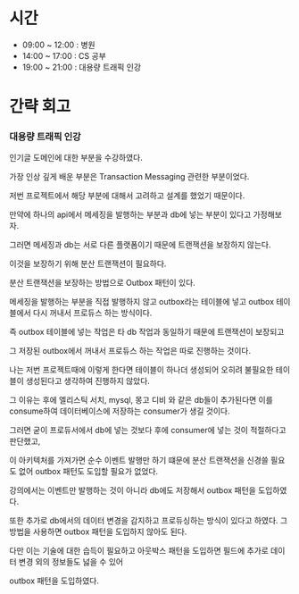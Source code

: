 # 시간
- 09:00 ~ 12:00 : 병원
- 14:00 ~ 17:00 : CS 공부
- 19:00 ~ 21:00 : 대용량 트래픽 인강

# 간략 회고

### 대용량 트래픽 인강

인기글 도메인에 대한 부분을 수강하였다.

가장 인상 깊게 배운 부분은 Transaction Messaging 관련한 부분이었다.

저번 프로젝트에서 해당 부분에 대해서 고려하고 설계를 했었기 때문이다.

만약에 하나의 api에서 메세징을 발행하는 부분과 db에 넣는 부분이 있다고 가정해보자.

그러면 메세징과 db는 서로 다른 플랫폼이기 때문에 트랜잭션을 보장하지 않는다.

이것을 보장하기 위해 분산 트랜잭션이 필요하다.

분산 트랜잭션을 보장하는 방법으로 Outbox 패턴이 있다.

메세징을 발행하는 부분을 직접 발행하지 않고 outbox라는 테이블에 넣고 outbox 테이블에서 다시 꺼내서 프로듀스 하는 방식이다.

즉 outbox 테이블에 넣는 작업은 타 db 작업과 동일하기 때문에 트랜잭션이 보장되고

그 저장된 outbox에서 꺼내서 프로듀스 하는 작업은 따로 진행하는 것이다.

나는 저번 프로젝트때에 이렇게 한다면 테이블이 하나더 생성되어 오히려 불필요한 테이블이 생성된다고 생각하여 진행하지 않았다.

그 이유는 후에 엘리스틱 서치, mysql, 몽고 디비 와 같은 db들이 추가된다면 이를 consume하여 데이터베이스에 저장하는 consumer가 생길 것이다.

그러면 굳이 프로듀서에서 db에 넣는 것보다 후에 consumer에 넣는 것이 적절하다고 판단했고,

이 아키텍처를 가져가면 순수 이벤트 발행만 하기 떄문에 분산 트랜잭션을 신경쓸 필요도 없어 outbox 패턴도 도입할 필요가 없었다.

강의에서는 이벤트만 발행하는 것이 아니라 db에도 저장해서 outbox 패턴을 도입하였다.

또한 추가로 db에서의 데이터 변경을 감지하고 프로듀싱하는 방식이 있다고 하였다. 그 방법을 사용하면 outbox 패턴을 도입하지 않아도 된다.

다만 이는 기술에 대한 습득이 필요하고 아웃박스 패턴을 도입하면 필드에 추가로 데이터 변경 외의 정보들도 넗을 수 있어

outbox 패턴을 도입하였다.
